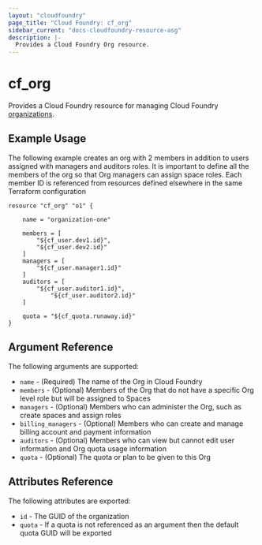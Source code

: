 ```yaml
---
layout: "cloudfoundry"
page_title: "Cloud Foundry: cf_org"
sidebar_current: "docs-cloudfoundry-resource-asg"
description: |-
  Provides a Cloud Foundry Org resource.
---
```


# cf\_org

Provides a Cloud Foundry resource for managing Cloud Foundry [organizations](https://docs.cloudfoundry.org/concepts/roles.html).

## Example Usage

The following example creates an org with 2 members in addition to users assigned with managers and auditors roles. It is important to define all the members of the org so that Org managers can assign space roles. Each member ID is referenced from resources defined elsewhere in the same Terraform configuration

```
resource "cf_org" "o1" {

    name = "organization-one"

    members = [
        "${cf_user.dev1.id}",
        "${cf_user.dev2.id}" 		
    ]
    managers = [ 
        "${cf_user.manager1.id}" 
    ]
    auditors = [ 
        "${cf_user.auditor1.id}",
		    "${cf_user.auditor2.id}" 
    ]

    quota = "${cf_quota.runaway.id}"
}
```

## Argument Reference

The following arguments are supported:

* `name` - (Required) The name of the Org in Cloud Foundry
* `members` - (Optional) Members of the Org that do not have a specific Org level role but will be assigned to Spaces
* `managers` - (Optional) Members who can administer the Org, such as create spaces and assign roles
* `billing_managers` - (Optional) Members who can create and manage billing account and payment information
* `auditors` - (Optional) Members who can view but cannot edit user information and Org quota usage information
* `quota` - (Optional) The quota or plan to be given to this Org

## Attributes Reference

The following attributes are exported:

* `id` - The GUID of the organization
* `quota` - If a quota is not referenced as an argument then the default quota GUID will be exported 
